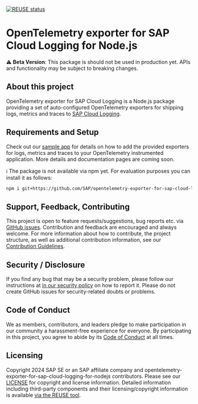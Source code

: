 [![REUSE status](https://api.reuse.software/badge/github.com/SAP/opentelemetry-exporter-for-sap-cloud-logging-for-nodejs)](https://api.reuse.software/info/github.com/SAP/opentelemetry-exporter-for-sap-cloud-logging-for-nodejs)

# OpenTelemetry exporter for SAP Cloud Logging for Node.js

:warning: **Beta Version**: This package is should not be used in production yet. APIs and functionality may be subject to breaking changes.

## About this project

OpenTelemetry exporter for SAP Cloud Logging is a Node.js package providing a set of auto-configured OpenTelemetry exporters for shipping logs, metrics and traces to [SAP Cloud Logging](https://discovery-center.cloud.sap/serviceCatalog/cloud-logging).

## Requirements and Setup

Check out our [sample app](sample) for details on how to add the provided exporters for logs, metrics and traces to your OpenTelemetry instrumented application.
More details and documentation pages are coming soon.

:information_source: The package is not available via npm yet. For evaluation purposes you can install it as follows:

```bash
npm i git+https://github.com/SAP/opentelemetry-exporter-for-sap-cloud-logging-for-nodejs
```

## Support, Feedback, Contributing

This project is open to feature requests/suggestions, bug reports etc. via [GitHub issues](https://github.com/SAP/opentelemetry-exporter-for-sap-cloud-logging-for-nodejs/issues). Contribution and feedback are encouraged and always welcome. For more information about how to contribute, the project structure, as well as additional contribution information, see our [Contribution Guidelines](CONTRIBUTING.md).

## Security / Disclosure
If you find any bug that may be a security problem, please follow our instructions at [in our security policy](https://github.com/SAP/opentelemetry-exporter-for-sap-cloud-logging-for-nodejs/security/policy) on how to report it. Please do not create GitHub issues for security-related doubts or problems.

## Code of Conduct

We as members, contributors, and leaders pledge to make participation in our community a harassment-free experience for everyone. By participating in this project, you agree to abide by its [Code of Conduct](https://github.com/SAP/.github/blob/main/CODE_OF_CONDUCT.md) at all times.

## Licensing

Copyright 2024 SAP SE or an SAP affiliate company and opentelemetry-exporter-for-sap-cloud-logging-for-nodejs contributors. Please see our [LICENSE](LICENSE) for copyright and license information. Detailed information including third-party components and their licensing/copyright information is available [via the REUSE tool](https://api.reuse.software/info/github.com/SAP/opentelemetry-exporter-for-sap-cloud-logging-for-nodejs).
